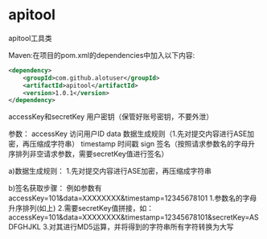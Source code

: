 # apitool
 apitool工具类

Maven:在项目的pom.xml的dependencies中加入以下内容:
``` xml
<dependency>
    <groupId>com.github.alotuser</groupId>
    <artifactId>apitool</artifactId>
    <version>1.0.1</version>
</dependency>
```

accessKey和secretKey 用户密钥（保管好账号密钥，不要外泄）

参数：
	accessKey 访问用户ID
	data	  数据生成规则（1.先对提交内容进行ASE加密，再压缩成字符串）
	timestamp 时间戳
	sign      签名（按照请求参数名的字母升序排列非空请求参数，需要secretKey值进行签名）


a)数据生成规则：
	1.先对提交内容进行ASE加密，再压缩成字符串

b)签名获取步骤：
 例如参数有 accessKey=101&data=XXXXXXXX&timestamp=12345678101
 1.参数名的字母升序排列(如上)
 2.需要secretKey值拼接，如：accessKey=101&data=XXXXXXXX&timestamp=12345678101&secretKey=ASDFGHJKL
 3.对其进行MD5运算，并将得到的字符串所有字符转换为大写
